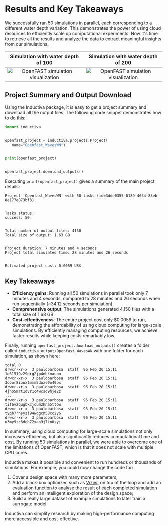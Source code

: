 # Results and Key Takeaways
We successfully ran 50 simulations in parallel, each corresponding to a different water depth variation. This demonstrates the power of using cloud resources 
to efficiently scale up computational experiments. Now it's time to retrieve all the results and analyze the data to extract meaningful insights from our simulations.

| Simulation with water depth of 100 | Simulation with water depth of 200 |
|:---------------:|:-----------------:|
| <img src="../../_static/openfast_animation_30_fps_100.gif" alt="OpenFAST simulation visualization"> |<img src="../../_static/openfast_animation_30_fps_200.gif" alt="OpenFAST simulation visualization">|

## Project Summary and Output Download
Using the Inductiva package, it is easy to get a project summary and download all the output files. The following code snippet demonstrates how to do this:

```python
import inductiva


openfast_project = inductiva.projects.Project(
   name="Openfast_WavesWN")


print(openfast_project)


openfast_project.download_outputs()
```


Executing `print(openfast_project)` gives a summary of the main project details:


```
Project 'Openfast_WavesWN' with 50 tasks (id=3dde0355-0189-4634-83eb-8e177e873bf3).


Tasks status:
success: 50


Total number of output files: 4150
Total size of output: 1.63 GB


Project duration: 7 minutes and 4 seconds
Project total simulated time: 28 minutes and 26 seconds


Estimated project cost: 0.0059 US$
```

## Key Takeaways
- **Efficiency gains**: Running all 50 simulations in parallel took only 7 minutes and 4 seconds, compared to 28 minutes and 26 seconds when
run sequentially (~34.12 seconds per simulation).
- **Comprehensive output**: The simulations generated 4,150 files with a total size of 1.63 GB.
- **Cost-effectiveness**: The entire project cost only $0.0059 to run, demonstrating the affordability of using cloud computing for
large-scale simulations. By efficiently managing computing resources, we achieve faster results while keeping costs remarkably low.

Finally, running `openfast_project.download_outputs()` creates a folder called `inductiva_output/Openfast_WavesWN` with one folder for each simulation, as shown here:

```
total 0
drwxr-xr-x  3 paulobarbosa  staff  96 Feb 20 15:11 1d61519z29drg2jp4nhknauoo
drwxr-xr-x  3 paulobarbosa  staff  96 Feb 20 15:11 3qoor8iooxtmmm5dozs0o40px
drwxr-xr-x  3 paulobarbosa  staff  96 Feb 20 15:11 4jho5mrt1dvr1c4wcsq9hje2z
...
drwxr-xr-x  3 paulobarbosa  staff  96 Feb 20 15:11 tif6v2qugbkcjcum2hna5ttow
drwxr-xr-x  3 paulobarbosa  staff  96 Feb 20 15:11 tyqb7rnsyzi94wqgcn58cc2y6
drwxr-xr-x  3 paulobarbosa  staff  96 Feb 20 15:11 u3my9tc6deh72xan9j7kn0syj
```

In summary, using cloud computing for large-scale simulations not only increases efficiency, but also significantly reduces computational time and cost. 
By running 50 simulations in parallel, we were able to overcome one of the limitations of OpenFAST, which is that it does not scale with multiple CPU cores.

Inductiva makes it possible and convenient to run hundreds or thousands of simulations. For example, you could now change the code for:

1. Cover a design space with many more parameters;
2. Add a black-box optimizer, such as [Vizier](https://github.com/google/vizier),
on top of the loop and add an evaluation function to analyse the result of each completed simulation and perform an intelligent exploration of the design space;
3. Build a really large dataset of example simulations to later train a surrogate model.

Inductiva can simplify research by making high-performance computing more accessible and cost-effective.
